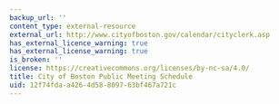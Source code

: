 ```yaml
---
backup_url: ''
content_type: external-resource
external_url: http://www.cityofboston.gov/calendar/cityclerk.asp
has_external_licence_warning: true
has_external_license_warning: true
is_broken: ''
license: https://creativecommons.org/licenses/by-nc-sa/4.0/
title: City of Boston Public Meeting Schedule
uid: 12f74fda-a426-4d58-8097-63bf467a721c
---
```

